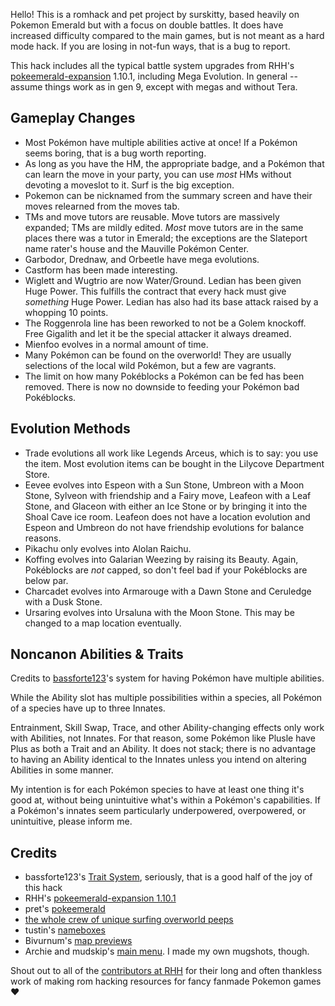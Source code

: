 Hello!  This is a romhack and pet project by surskitty, based heavily on Pokemon Emerald but with a focus on double battles. It does have increased difficulty compared to the main games, but is not meant as a hard mode hack. If you are losing in not-fun ways, that is a bug to report.

This hack includes all the typical battle system upgrades from RHH's [pokeemerald-expansion](https://github.com/rh-hideout/pokeemerald-expansion/) 1.10.1, including Mega Evolution. In general -- assume things work as in gen 9, except with megas and without Tera.

## Gameplay Changes
- Most Pok&eacute;mon have multiple abilities active at once! If a Pok&eacute;mon seems boring, that is a bug worth reporting.
- As long as you have the HM, the appropriate badge, and a Pok&eacute;mon that can learn the move in your party, you can use _most_ HMs without devoting a moveslot to it. Surf is the big exception.
- Pokemon can be nicknamed from the summary screen and have their moves relearned from the moves tab.
- TMs and move tutors are reusable. Move tutors are massively expanded; TMs are mildly edited. _Most_ move tutors are in the same places there was a tutor in Emerald; the exceptions are the Slateport name rater's house and the Mauville Pok&eacute;mon Center.
- Garbodor, Drednaw, and Orbeetle have mega evolutions.
- Castform has been made interesting.
- Wiglett and Wugtrio are now Water/Ground. Ledian has been given Huge Power. This fulfills the contract that every hack must give _something_ Huge Power. Ledian has also had its base attack raised by a whopping 10 points.
- The Roggenrola line has been reworked to not be a Golem knockoff. Free Gigalith and let it be the special attacker it always dreamed.
- Mienfoo evolves in a normal amount of time.
- Many Pok&eacute;mon can be found on the overworld! They are usually selections of the local wild Pok&eacute;mon, but a few are vagrants.
- The limit on how many Pok&eacute;blocks a Pok&eacute;mon can be fed has been removed. There is now no downside to feeding your Pok&eacute;mon bad Pok&eacute;blocks.

## Evolution Methods
- Trade evolutions all work like Legends Arceus, which is to say: you use the item. Most evolution items can be bought in the Lilycove Department Store.
- Eevee evolves into Espeon with a Sun Stone, Umbreon with a Moon Stone, Sylveon with friendship and a Fairy move, Leafeon with a Leaf Stone, and Glaceon with either an Ice Stone or by bringing it into the Shoal Cave ice room. Leafeon does not have a location evolution and Espeon and Umbreon do not have friendship evolutions for balance reasons.
- Pikachu only evolves into Alolan Raichu.
- Koffing evolves into Galarian Weezing by raising its Beauty. Again, Pok&eacute;blocks are _not_ capped, so don't feel bad if your Pok&eacute;blocks are below par.
- Charcadet evolves into Armarouge with a Dawn Stone and Ceruledge with a Dusk Stone.
- Ursaring evolves into Ursaluna with the Moon Stone. This may be changed to a map location eventually.

## Noncanon Abilities & Traits
Credits to [bassforte123](https://github.com/bassforte123/pokeemerald-complete/tree/Trait-System)'s system for having Pok&eacute;mon have multiple abilities. 

While the Ability slot has multiple possibilities within a species, all Pok&eacute;mon of a species have up to three Innates. 

Entrainment, Skill Swap, Trace, and other Ability-changing effects only work with Abilities, not Innates. For that reason, some Pok&eacute;mon like Plusle have Plus as both a Trait and an Ability. It does not stack; there is no advantage to having an Ability identical to the Innates unless you intend on altering Abilities in some manner.

My intention is for each Pok&eacute;mon species to have at least one thing it's good at, without being unintuitive what's within a Pok&eacute;mon's capabilities. If a Pok&eacute;mon's innates seem particularly underpowered, overpowered, or unintuitive, please inform me.

## Credits
- bassforte123's [Trait System](https://github.com/bassforte123/pokeemerald-complete/tree/Trait-System), seriously, that is a good half of the joy of this hack
- RHH's [pokeemerald-expansion 1.10.1](https://github.com/rh-hideout/pokeemerald-expansion/)
- pret's [pokeemerald](https://github.com/pret/pokeemerald) 
- [the whole crew of unique surfing overworld peeps](https://www.pokecommunity.com/threads/unique-surfing-overworlds.415063/) 
- tustin's [nameboxes](https://github.com/tustin2121/pokeemerald/commit/2664c32634376c36251922464c43ad644ed42f3c)
- Bivurnum's [map previews](https://github.com/Bivurnum/decomps-resources/wiki/FRLG-Map-Previews)
- Archie and mudskip's [main menu](https://github.com/pret/pokeemerald/wiki/New-Main-Menu-UI-With-Mugshot-by-Archie-and-Mudskip). I made my own mugshots, though.

Shout out to all of the [contributors at RHH](https://github.com/rh-hideout/pokeemerald-expansion/wiki/Credits) for their long and often thankless work of making rom hacking resources for fancy fanmade Pokemon games &hearts;


